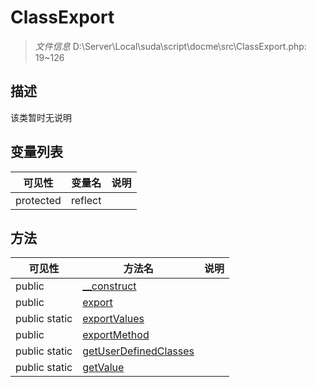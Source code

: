 #  ClassExport 

> *文件信息* D:\Server\Local\suda\script\docme\src\ClassExport.php: 19~126



## 描述

该类暂时无说明





## 变量列表
| 可见性 |  变量名   | 说明 |
|--------|----|------|
| protected   | reflect | | 



## 方法


| 可见性 | 方法名 | 说明 |
|--------|-------|------|
| public |[__construct](ClassExport/__construct.md) |  |
| public |[export](ClassExport/export.md) |  |
| public static|[exportValues](ClassExport/exportValues.md) |  |
| public |[exportMethod](ClassExport/exportMethod.md) |  |
| public static|[getUserDefinedClasses](ClassExport/getUserDefinedClasses.md) |  |
| public static|[getValue](ClassExport/getValue.md) |  |
